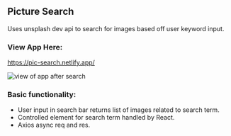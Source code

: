 ## Picture Search
Uses unsplash dev api to search for images based off user keyword input.

### View App Here:
https://pic-search.netlify.app/

![view of app after search](./readme-img/app-img.png)

### Basic functionality:
- User input in search bar returns list of images related to search term.
- Controlled element for search term handled by React.
- Axios async req and res.